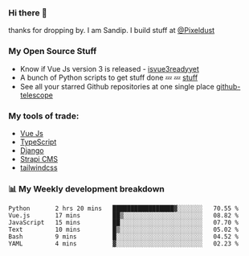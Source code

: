 ### Hi there 👋

thanks for dropping by.
I am Sandip. I build stuff at [@Pixeldust](github.com/pixeldust-in/)

###  **My Open Source Stuff**

 - Know if Vue Js version 3 is released -  [isvue3readyyet](https://github.com/sandiprb/isvue3readyyet)
 - A bunch of Python scripts to get stuff done 💤 💤 [stuff](https://github.com/sandiprb/stuff)
 - See all your starred Github repositories at one single place [github-telescope](https://github.com/sandiprb/github-telescope)



###  **My tools of trade:**
 - [Vue Js](https://github.com/vuejs/vue/)
 - [TypeScript](https://github.com/microsoft/TypeScript)
 - [Django](github.com/django/django)
 - [Strapi CMS](github.com/strapi/strapi)
 - [tailwindcss](https://github.com/tailwindlabs/tailwindcss)


###  📊 **My Weekly development breakdown**
<!--START_SECTION:waka-->

```text
Python       2 hrs 20 mins   █████████████████▓░░░░░░░   70.55 %
Vue.js       17 mins         ██▒░░░░░░░░░░░░░░░░░░░░░░   08.82 %
JavaScript   15 mins         ██░░░░░░░░░░░░░░░░░░░░░░░   07.70 %
Text         10 mins         █▒░░░░░░░░░░░░░░░░░░░░░░░   05.02 %
Bash         9 mins          █░░░░░░░░░░░░░░░░░░░░░░░░   04.52 %
YAML         4 mins          ▓░░░░░░░░░░░░░░░░░░░░░░░░   02.23 %
```

<!--END_SECTION:waka-->
